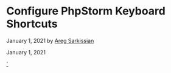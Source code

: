 # Configure PhpStorm Keyboard Shortcuts

January 1, 2021 by [Areg Sarkissian](https://aregsar.com/about)

January 1, 2021

[´](https://aregsar.com/blog/2021/configure-phpstorm-keyboard-shortcuts)
